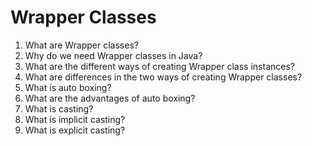 # Wrapper Classes

1. What are Wrapper classes?
2. Why do we need Wrapper classes in Java?
3. What are the different ways of creating Wrapper class instances?
4. What are differences in the two ways of creating Wrapper classes?
5. What is auto boxing?
6. What are the advantages of auto boxing?
7. What is casting?
8. What is implicit casting?
9. What is explicit casting?
